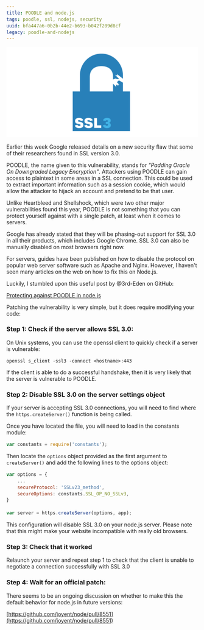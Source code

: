 ```yaml
---
title: POODLE and node.js
tags: poodle, ssl, nodejs, security
uuid: bfa447a6-0b2b-44e2-b693-b042f209d8cf
legacy: poodle-and-nodejs
---
```


![SSL 3 is broken](/images/posts/POODLE.png)

Earlier this week Google released details on a new security flaw that some of their researchers found in SSL version 3.0.

POODLE, the name given to this vulnerability, stands for _"Padding Oracle On Downgraded Legacy Encryption"_. Attackers using POODLE can gain access to plaintext in some areas in a SSL connection. This could be used to extract important information such as a session cookie, which would allow the attacker to hijack an account and pretend to be that user.

Unlike Heartbleed and Shellshock, which were two other major vulnerabilities found this year, POODLE is not something that you can protect yourself against with a single patch, at least when it comes to servers.

Google has already stated that they will be phasing-out support for SSL 3.0 in all their products, which includes Google Chrome. SSL 3.0 can also be manually disabled on most browsers right now.

For servers, guides have been published on how to disable the protocol on popular web server software such as Apache and Nginx. However, I haven't seen many articles on the web on how to fix this on Node.js.

Luckily, I stumbled upon this useful post by @3rd-Eden on GitHub:

[Protecting against POODLE in node.js](https://gist.github.com/3rd-Eden/715522f6950044da45d8)

Patching the vulnerability is very simple, but it does require modifying your code:

### Step 1: Check if the server allows SSL 3.0:

On Unix systems, you can use the openssl client to quickly check if a server is vulnerable:

```
openssl s_client -ssl3 -connect <hostname>:443
```

If the client is able to do a successful handshake, then it is very likely that the server is vulnerable to POODLE.

### Step 2: Disable SSL 3.0 on the server settings object

If your server is accepting SSL 3.0 connections, you will need to find where the `https.createServer()` function is being called.

Once you have located the file, you will need to load in the constants module:

```js
var constants = require('constants');
```

Then locate the `options` object provided as the first argument to `createServer()` and add the following lines to the options object:

```js
var options = {
	...
	secureProtocol: 'SSLv23_method',
	secureOptions: constants.SSL_OP_NO_SSLv3,
}

var server = https.createServer(options, app);
```

This configuration will disable SSL 3.0 on your node.js server. Please note that this might make your website incompatible with really old browsers.

### Step 3: Check that it worked

Relaunch your server and repeat step 1 to check that the client is unable to negotiate a connection successfully with SSL 3.0

### Step 4: Wait for an official patch:

There seems to be an ongoing discussion on whether to make this the default behavior for node.js in future versions:

[https://github.com/joyent/node/pull/8551](https://github.com/joyent/node/pull/8551)
